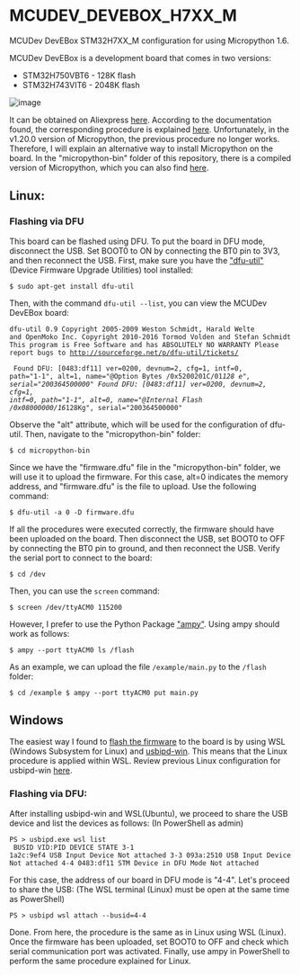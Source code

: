 # MCUDEV_DEVEBOX_H7XX_M
MCUDev DevEBox STM32H7XX_M configuration for using Micropython 1.6.

MCUDev DevEBox is a development board that comes in two versions:
- STM32H750VBT6 - 128K flash
- STM32H743VIT6 - 2048K flash

![image](https://github.com/samymc/MCUDEV_DEVEBOX_H7XX_M/assets/132628432/1c5317af-1c86-4487-823f-42240fb7e5c2)

It can be obtained on Aliexpress [here](https://www.aliexpress.us/item/3256801381147898.html?spm=a2g0o.order_list.order_list_main.66.21ef1802bEAxVj&gatewayAdapt=glo2usa4itemAdapt).
According to the documentation found, the corresponding procedure is explained [here](https://github.com/mcauser/MCUDEV_DEVEBOX_H7XX_M).
Unfortunately, in the v1.20.0 version of Micropython, the previous procedure no longer works. Therefore, I will explain an alternative way to install Micropython on the board.
In the "micropython-bin" folder of this repository, there is a compiled version of Micropython, which you can also find [here](https://github.com/mcauser/MCUDEV_DEVEBOX_H7XX_M/issues/11).

## Linux:
### Flashing via DFU
This board can be flashed using DFU. To put the board in DFU mode, disconnect the USB. Set BOOT0 to ON by connecting the BT0 pin to 3V3, and then reconnect the USB.
First, make sure you have the ["dfu-util"](https://dfu-util.sourceforge.net/dfuse.html) (Device Firmware Upgrade Utilities) tool installed:

<code>$ sudo apt-get install dfu-util</code>

Then, with the command <code>dfu-util --list</code>, you can view the MCUDev DevEBox board:

<code>dfu-util 0.9
Copyright 2005-2009 Weston Schmidt, Harald Welte and OpenMoko Inc.
Copyright 2010-2016 Tormod Volden and Stefan Schmidt
This program is Free Software and has ABSOLUTELY NO WARRANTY
Please report bugs to http://sourceforge.net/p/dfu-util/tickets/
<br>
Found DFU: [0483:df11] ver=0200, devnum=2, cfg=1, intf=0, path="1-1", alt=1, name="@Option Bytes   /0x5200201C/01*128 e", serial="200364500000"
Found DFU: [0483:df11] ver=0200, devnum=2, cfg=1, intf=0, path="1-1", alt=0, name="@Internal Flash   /0x08000000/16*128Kg", serial="200364500000"
</code> 

Observe the "alt" attribute, which will be used for the configuration of dfu-util.
Then, navigate to the "micropython-bin" folder:

<code>$ cd micropython-bin</code>

Since we have the "firmware.dfu" file in the "micropython-bin" folder, we will use it to upload the firmware. For this case, alt=0 indicates the memory address, and "firmware.dfu" is the file to upload. Use the following command:

<code>$ dfu-util -a 0 -D firmware.dfu
</code>

If all the procedures were executed correctly, the firmware should have been uploaded on the board. Then disconnect the USB, set BOOT0 to OFF by connecting the BT0 pin to ground, and then reconnect the USB.
Verify the serial port to connect to the board:

<code>$ cd /dev
</code>
  
Then, you can use the <code>screen</code> command:

<code>$ screen /dev/ttyACM0 115200
</code>

However, I prefer to use the Python Package ["ampy"](https://pypi.org/project/adafruit-ampy/).
Using ampy should work as follows:

<code>$ ampy --port ttyACM0 ls
/flash
</code>

As an example, we can upload the file <code>/example/main.py</code> to the <code>/flash</code> folder:

<code>$ cd /example
$ ampy --port ttyACM0 put main.py
</code>
<br>

## Windows
The easiest way I found to [flash the firmware](https://blog.golioth.io/program-mcu-from-wsl2-with-usb-support/) to the board is by using WSL (Windows Subsystem for Linux) and [usbipd-win](https://github.com/dorssel/usbipd-win). This means that the Linux procedure is applied within WSL. Review previous Linux configuration for usbipd-win [here](https://github.com/dorssel/usbipd-win/wiki/WSL-support).

### Flashing via DFU:
After installing usbipd-win and WSL(Ubuntu), we proceed to share the USB device and list the devices as follows:
(In PowerShell as admin)

<code>PS \> usbipd.exe wsl list
<br>
BUSID  VID:PID    DEVICE                                                        STATE
3-1    1a2c:9ef4  USB Input Device                                             Not attached
3-3    093a:2510  USB Input Device                                             Not attached
4-4    0483:df11  STM Device in DFU Mode                                        Not attached
</code>

For this case, the address of our board in DFU mode is "4-4". Let's proceed to share the USB:
(The WSL terminal (Linux) must be open at the same time as PowerShell)

<code>PS \> usbipd wsl attach --busid=4-4
</code>

Done. From here, the procedure is the same as in Linux using WSL (Linux). Once the firmware has been uploaded, set BOOT0 to OFF and check which serial communication port was activated. Finally, use ampy in PowerShell to perform the same procedure explained for Linux.
